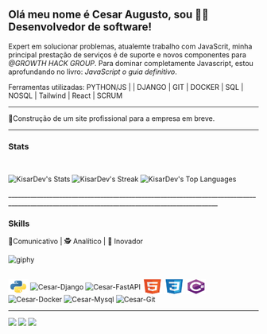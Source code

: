 ## Olá meu nome é Cesar Augusto, sou 👨‍💻Desenvolvedor de software!
Expert em solucionar problemas, atualemte trabalho com JavaScrit, minha principal prestação de serviços é de suporte e novos componentes para *@GROWTH HACK GROUP*.
Para dominar completamente Javascript, estou aprofundando no livro: *JavaScript o guia definitivo*.

Ferramentas utilizadas:
PYTHON/JS | | DJANGO | GIT | DOCKER | SQL | NOSQL | Tailwind | React | SCRUM 
_________________________________________________________________

🏴󠁳󠁣󠀲Construção de um site profissional para a empresa em breve.
_________________________________________________________________

### Stats


<div style="display: inline_block"><br>
  
![KisarDev's Stats](https://github-readme-stats.vercel.app/api?username=KisarDev&theme=vue-dark&show_icons=true&hide_border=true&count_private=true)
![KisarDev's Streak](https://github-readme-streak-stats.herokuapp.com/?user=KisarDev&theme=vue-dark&hide_border=true)
![KisarDev's Top Languages](https://github-readme-stats.vercel.app/api/top-langs/?username=KisarDev&theme=vue-dark&show_icons=true&hide_border=true&layout=compact)


</div>
________________________________________________________________________________________________________________________________________________

### Skills
🎤Comunicativo | 🕵️ Analítico | 🧙 Inovador <br>

![giphy](https://github.com/KisarDev/KisarDev/assets/122934993/8cbbd442-75bb-481e-b626-64e88847b9b1)


<div style="display: inline_block"><br>
  <img align="center" alt="Cesar-Python" height="30" width="40" src="https://raw.githubusercontent.com/devicons/devicon/master/icons/python/python-original.svg">
  <img align="center" alt="Cesar-Django" height="30" width="40" src="https://cdn.jsdelivr.net/gh/devicons/devicon/icons/django/django-plain.svg" />
  <img align="center" alt="Cesar-FastAPI" height="30" width="40" src="https://cdn.jsdelivr.net/gh/devicons/devicon/icons/fastapi/fastapi-original-wordmark.svg" />
  <img align="center" alt="Cesar-HTML" height="30" width="40" src="https://raw.githubusercontent.com/devicons/devicon/master/icons/html5/html5-original.svg">
  <img align="center" alt="Cesar-CSS" height="30" width="40" src="https://raw.githubusercontent.com/devicons/devicon/master/icons/css3/css3-original.svg">
  <img align="center" alt="Cesar-Csharp" height="30" width="40" src="https://raw.githubusercontent.com/devicons/devicon/master/icons/csharp/csharp-original.svg">
  <img align="center" alt="Cesar-Docker" height="30" width="40" src="https://cdn.jsdelivr.net/gh/devicons/devicon/icons/docker/docker-original.svg">
  <img align="center" alt="Cesar-Mysql" height="30" width="40" src="https://cdn.jsdelivr.net/gh/devicons/devicon/icons/mysql/mysql-original.svg">
  <img align="center" alt="Cesar-Git" height="30" width="40" src="https://cdn.jsdelivr.net/gh/devicons/devicon/icons/git/git-original.svg">
</div>

________________________________________________________________________________________________________________________________________________
 
<div> 
  <a href="https://instagram.com/Kisardev" target="_blank"><img src="https://img.shields.io/badge/-Instagram-%23E4405F?style=for-the-badge&logo=instagram&logoColor=white" target="_blank"></a> 
  <a href = "mailto:contatocesarmartins.pro@gmail.com"><img src="https://img.shields.io/badge/-Gmail-%23333?style=for-the-badge&logo=gmail&logoColor=white" target="_blank"></a>
  <a href="https://www.linkedin.com/in/cesar-augusto-000325261/" target="_blank"><img src="https://img.shields.io/badge/-LinkedIn-%230077B5?style=for-the-badge&logo=linkedin&logoColor=white" target="_blank"></a> 
  
</div>
